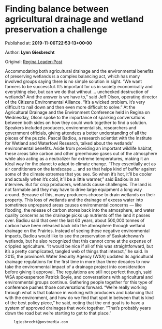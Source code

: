
# Finding balance between agricultural drainage and wetland preservation a challenge

Published at: **2019-11-06T22:53:13+00:00**

Author: **Lynn Giesbrecht**

Original: [Regina Leader-Post](https://leaderpost.com/news/local-news/finding-balance-between-agricultural-drainage-and-wetland-preservation-a-challenge)

Accommodating both agricultural drainage and the environmental benefits of preserving wetlands is a complex balancing act, which has many involved groups saying there is no simple solution in sight.
“We want farmers to be successful. It’s important for us in society economically and everything else, but can we do that without … unchecked destruction of wetlands? And the answer is we have to,” said Jeff Olson, operating director of the Citizens Environmental Alliance.
“It’s a wicked problem. It’s very difficult to nail down and then even more difficult to solve.”
At the Agricultural Drainage and the Environment Conference held in Regina on Wednesday, Olson spoke to the importance of sparking conversations between both sides on how they could work together to find a solution. Speakers included producers, environmentalists, researchers and government officials, giving attendees a better understanding of all the pieces of the puzzle.
Pascal Badiou, a research scientist with the Institute for Wetland and Waterfowl Research, talked about the wetlands’ environmental benefits. Aside from providing an important wildlife habitat, these areas take carbon and other greenhouse gases out of the atmosphere while also acting as a neutralizer for extreme temperatures, making it an ideal way for the planet to adapt to climate change.
“They essentially act as air conditioners on the landscape … and so that helps kind of buffer against some of the climate extremes that you see. So when it’s hot, it’ll be cooler and actually when it’s cold, it’ll be a little warmer,” said Badiou in an interview.
But for crop producers, wetlands cause challenges. The land is not farmable and they may have to drive large equipment a long way around. Because of this, many producers choose to drain wetlands on their property.
This loss of wetlands and the drainage of excess water into sometimes unprepared areas causes environmental concerns — like flooding, the release of carbon stores back into the atmosphere, and water quality concerns as the drainage picks up nutrients off the land it passes over.
Badiou said that over the last 60 years, about 500,000 tonnes of carbon have been released back into the atmosphere through wetland drainage on the Prairies. Instead of seeing these negative environmental impacts, Badiou would like to see the preservation of Saskatchewan’s wetlands, but he also recognized that this cannot come at the expense of crippled agriculture.
“It would be nice if all of this was straightforward, but it’s a pretty complicated, tangled web of things that interact,” he said.
In 2015, the province’s Water Security Agency (WSA) updated its agricultural drainage regulations for the first time in more than three decades to now take the environmental impact of a drainage project into consideration before giving it approval.
The regulations are still not perfect though, said WSA spokesperson Patrick Boyle, and conversations with agricultural and environmental groups continue. Gathering people together for this type of conference pushes those conversations forward.
“We’re really working through what is that balance in working with producers and balancing that with the environment, and how do we find that spot in between that is kind of the best policy piece,” he said, noting that the end goal is to have a system of approved drainages that work together.
“That’s probably years down the road but we’re starting to get to that place.”

        lgiesbrecht@postmedia.com
      
